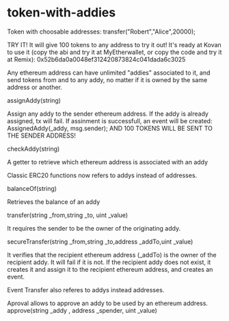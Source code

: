 # token-with-addies
Token with choosable addresses: transfer("Robert","Alice",20000);


TRY IT! It will give 100 tokens to any address to try it out!
It's ready at Kovan to use it (copy the abi and try it at MyEtherwallet, or copy the code and try it at Remix):
0x52b6da0a0048ef312420873824c041dada6c3025


Any ethereum address can have unlimited "addies" associated to it, and send tokens from and to any addy, no matter if it is owned by the same address or another.


assignAddy(string)

Assign any addy to the sender ethereum address. 
If the addy is already assigned, tx will fail.
If assinment is successfull, an event will be created:
AssignedAddy(_addy, msg.sender);
AND 100 TOKENS WILL BE SENT TO THE SENDER ADDRESS!


checkAddy(string)

A getter to retrieve which ethereum address is associated with an addy


Classic ERC20 functions now refers to addys instead of addresses.

balanceOf(string)

Retrieves the balance of an addy


transfer(string _from,string _to, uint _value)

It requires the sender to be the owner of the originating addy.


secureTransfer(string _from,string _to,address _addTo,uint _value)

It verifies that the recipient ethereum address (_addTo) is the owner of the recipient addy. It will fail if it is not.
If the recipient addy does not exist, it creates it and assign it to the recipient ethereum address, and creates an event.


Event Transfer also referes to addys instead addresses. 

Aproval allows to approve an addy to be used by an ethereum address.
approve(string _addy , address _spender, uint _value)


